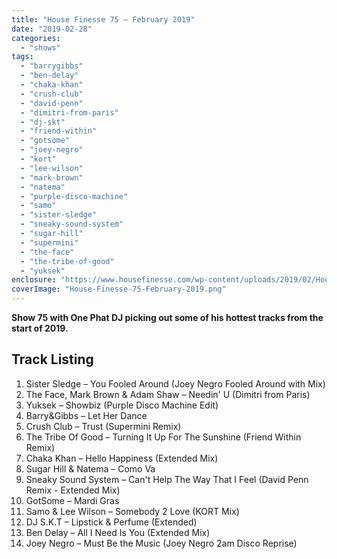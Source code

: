 ```yaml
---
title: "House Finesse 75 – February 2019"
date: "2019-02-28"
categories: 
  - "shows"
tags: 
  - "barrygibbs"
  - "ben-delay"
  - "chaka-khan"
  - "crush-club"
  - "david-penn"
  - "dimitri-from-paris"
  - "dj-skt"
  - "friend-within"
  - "gotsome"
  - "joey-negro"
  - "kort"
  - "lee-wilson"
  - "mark-brown"
  - "natema"
  - "purple-disco-machine"
  - "samo"
  - "sister-sledge"
  - "sneaky-sound-system"
  - "sugar-hill"
  - "supermini"
  - "the-face"
  - "the-tribe-of-good"
  - "yuksek"
enclosure: "https://www.housefinesse.com/wp-content/uploads/2019/02/House-Finesse-75-February-2019.mp3 72184858 audio/mpeg "
coverImage: "House-Finesse-75-February-2019.png"
---
```


**Show 75 with One Phat DJ picking out some of his hottest tracks from the start of 2019.**

## Track Listing

1. Sister Sledge – You Fooled Around (Joey Negro Fooled Around with Mix)
2. The Face, Mark Brown & Adam Shaw – Needin' U (Dimitri from Paris)
3. Yuksek – Showbiz (Purple Disco Machine Edit)
4. Barry&Gibbs – Let Her Dance
5. Crush Club – Trust (Supermini Remix)
6. The Tribe Of Good – Turning It Up For The Sunshine (Friend Within Remix)
7. Chaka Khan – Hello Happiness (Extended Mix)
8. Sugar Hill & Natema – Como Va
9. Sneaky Sound System – Can't Help The Way That I Feel (David Penn Remix - Extended Mix)
10. GotSome – Mardi Gras
11. Samo & Lee Wilson – Somebody 2 Love (KORT Mix)
12. DJ S.K.T – Lipstick & Perfume (Extended)
13. Ben Delay – All I Need Is You (Extended Mix)
14. Joey Negro – Must Be the Music (Joey Negro 2am Disco Reprise)

